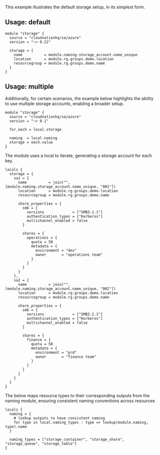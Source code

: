 This example illustrates the default storage setup, in its simplest form.

## Usage: default

```hcl
module "storage" {
  source = "cloudnationhq/sa/azure"
  version = "~> 0.22"

  storage = {
    name          = module.naming.storage_account.name_unique
    location      = module.rg.groups.demo.location
    resourcegroup = module.rg.groups.demo.name
  }
}
```

## Usage: multiple

Additionally, for certain scenarios, the example below highlights the ability to use multiple storage accounts, enabling a broader setup.

```hcl
module "storage" {
  source = "cloudnationhq/sa/azure"
  version = "~> 0.1"

  for_each = local.storage

  naming  = local.naming
  storage = each.value
}
```

The module uses a local to iterate, generating a storage account for each key.

```hcl
locals {
  storage = {
    sa1 = {
      name          = join("", [module.naming.storage_account.name_unique, "001"])
      location      = module.rg.groups.demo.location
      resourcegroup = module.rg.groups.demo.name

      share_properties = {
        smb = {
          versions             = ["SMB3.1.1"]
          authentication_types = ["Kerberos"]
          multichannel_enabled = false
        }

        shares = {
          operations = {
            quota = 50
            metadata = {
              environment = "dev"
              owner       = "operations team"
            }
          }
        }
      }
    },
    sa2 = {
      name          = join("", [module.naming.storage_account.name_unique, "002"])
      location      = module.rg.groups.demo.location
      resourcegroup = module.rg.groups.demo.name

      share_properties = {
        smb = {
          versions             = ["SMB3.1.1"]
          authentication_types = ["Kerberos"]
          multichannel_enabled = false
        }

        shares = {
          finance = {
            quota = 50
            metadata = {
              environment = "prd"
              owner       = "finance team"
            }
          }
        }
      }
    }
  }
}
```

The below maps resource types to their corresponding outputs from the naming module, ensuring consistent naming conventions across resources

```hcl
locals {
  naming = {
    # lookup outputs to have consistent naming
    for type in local.naming_types : type => lookup(module.naming, type).name
  }

  naming_types = ["storage_container", "storage_share", "storage_queue", "storage_table"]
}
```
